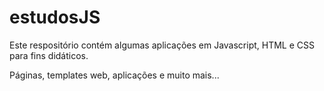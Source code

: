 # estudosJS

Este respositório contém algumas aplicações em Javascript, HTML e CSS para fins didáticos.

Páginas, templates web, aplicações e muito mais...
